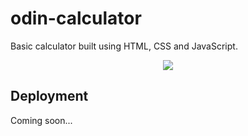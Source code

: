 # odin-calculator
Basic calculator built using HTML, CSS and JavaScript.

<p align="center">
  <img src="https://user-images.githubusercontent.com/70809221/212750551-f97aa7e2-c8c0-4ce5-8529-71bc0c3640fd.png" />
</p>

## Deployment
Coming soon...
